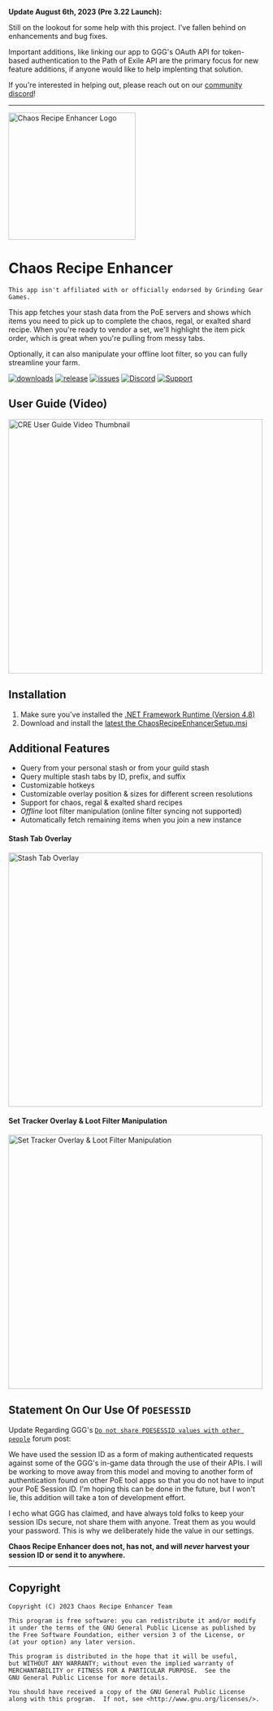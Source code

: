__Update August 6th, 2023 (Pre 3.22 Launch):__

Still on the lookout for some help with this project. I've fallen behind on enhancements and bug fixes.

Important additions, like linking our app to GGG's OAuth API for token-based authentication to the Path of Exile API are the primary focus for new feature additions, if anyone would like to help implenting that solution.

If you're interested in helping out, please reach out on our [community discord][discord-link]!

---

<img src="https://github.com/ChaosRecipeEnhancer/EnhancePoEApp/blob/main/DocumentationAssets/CRELogo.png" width="250" alt="Chaos Recipe Enhancer Logo">

# Chaos Recipe Enhancer

``` This app isn't affiliated with or officially endorsed by Grinding Gear Games. ```

This app fetches your stash data from the PoE servers and shows which items you need to pick up to complete the chaos, regal, or exalted shard recipe. When you're ready to vendor a set, we'll highlight the item pick order, which is great when you're pulling from messy tabs.

Optionally, it can also manipulate your offline loot filter, so you can fully streamline your farm.

[![downloads][downloads-badge]][releases-link]
[![release][releases-badge]][releases-link]
[![issues][issues-badge]][issues-link]
[![Discord][discord-badge]][discord-link]
[![Support][support-badge]][support-link]

## User Guide (Video)

<a href="https://www.youtube.com/watch?v=7umgTuN8bMU">
    <img src="https://github.com/ChaosRecipeEnhancer/EnhancePoEApp/blob/main/DocumentationAssets/User-Guide-Thumbnail.png" width="500" alt="CRE User Guide Video Thumbnail">
</a>

## Installation

1. Make sure you've installed the [.NET Framework Runtime (Version 4.8)][dotnet-framework-link]
2. Download and install the [latest the ChaosRecipeEnhancerSetup.msi][releases-link]

## Additional Features

- Query from your personal stash or from your guild stash
- Query multiple stash tabs by ID, prefix, and suffix
- Customizable hotkeys
- Customizable overlay position & sizes for different screen resolutions
- Support for chaos, regal & exalted shard recipes
- *Offline* loot filter manipulation (online filter syncing not supported)
- Automatically fetch remaining items when you join a new instance

#### Stash Tab Overlay

<img src="https://github.com/ChaosRecipeEnhancer/EnhancePoEApp/blob/main/DocumentationAssets/Stash-Tab-Overlay.gif" width="500" alt="Stash Tab Overlay">

#### Set Tracker Overlay & Loot Filter Manipulation

<img src="https://github.com/ChaosRecipeEnhancer/EnhancePoEApp/blob/main/DocumentationAssets/Main-Overlay.png" width="500" alt="Set Tracker Overlay & Loot Filter Manipulation">

## Statement On Our Use Of `POESESSID`

Update Regarding GGG's [`Do not share POESESSID values with other people`](https://www.pathofexile.com/forum/view-thread/3328601) forum post:

We have used the session ID as a form of making authenticated requests against some of the GGG's in-game data through the use of their APIs. I will be working to move away from this model and moving to another form of authentication found on other PoE tool apps so that you do not have to input your PoE Session ID. I'm hoping this can be done in the future, but I won't lie, this addition will take a ton of development effort.

I echo what GGG has claimed, and have always told folks to keep your session IDs secure, not share them with anyone. Treat them as you would your password. This is why we deliberately hide the value in our settings.

**Chaos Recipe Enhancer does not, has not, and will *never* harvest your session ID or send it to anywhere.**

---

## Copyright

```
Copyright (C) 2023 Chaos Recipe Enhancer Team

This program is free software: you can redistribute it and/or modify
it under the terms of the GNU General Public License as published by
the Free Software Foundation, either version 3 of the License, or
(at your option) any later version.

This program is distributed in the hope that it will be useful,
but WITHOUT ANY WARRANTY; without even the implied warranty of
MERCHANTABILITY or FITNESS FOR A PARTICULAR PURPOSE.  See the
GNU General Public License for more details.

You should have received a copy of the GNU General Public License
along with this program.  If not, see <http://www.gnu.org/licenses/>.
```

[downloads-badge]: https://img.shields.io/github/downloads/ChaosRecipeEnhancer/EnhancePoEApp/total?style=for-the-badge&logo=github
[discord-badge]: https://img.shields.io/discord/786617230879883307?color=5865f2&label=Discord&style=for-the-badge&logo=discord&link
[discord-link]: https://discord.gg/ryss9jnRkZ
[releases-badge]: https://img.shields.io/github/v/release/ChaosRecipeEnhancer/EnhancePoEApp?style=for-the-badge&logo=github
[releases-link]: https://github.com/ChaosRecipeEnhancer/EnhancePoEApp/releases
[issues-badge]: https://img.shields.io/github/issues-raw/ChaosRecipeEnhancer/EnhancePoEApp?style=for-the-badge
[issues-link]: https://github.com/ChaosRecipeEnhancer/EnhancePoEApp/issues
[support-badge]: https://img.shields.io/badge/Paypal-Support-<COLOR>?style=for-the-badge&logo=paypal&color=ffae29
[support-link]: https://www.paypal.com/donate/?hosted_button_id=4NDCV5J5NTEWS
[dotnet-framework-link]: https://dotnet.microsoft.com/en-us/download/dotnet-framework/net48
